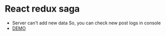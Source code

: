 # React redux saga

 -  Server can't add new data
    So, you can check new post logs in console
 - [DEMO](https://toros-zz.github.io/React-redux-saga/)

